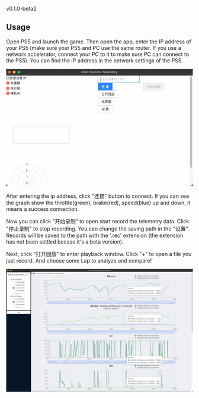 v0.1.0-beta2

## Usage

Open PS5 and launch the game. Then open the app, enter the IP address of your PS5 (make sure your PS5 and PC use the same router. If you use a network accelerator, connect your PC to it to make sure PC can connect to the PS5). You can find the IP address in the network settings of the PS5.

![Main Window](https://github.com/BluesJiang/gran-turismo-telemetry-app/blob/main/img/20221101112339.jpg)

After entering the ip address, click "连接" button to connect. If you can see the graph show the throttle(green), brake(red), speed(blue) up and down, it means a success connection.

Now you can click "开始录制" to open start record the telemetry data. Click "停止录制"  to stop recording. You can change the saving path in the "设置". Records will be saved to the path with the '.rec' extension (the extension has not been settled becase it's a beta version).


Next, click "打开回放" to enter playback window. Click "+" to open a file you just record. And choose some Lap to analyze and compare!

![Play BackWindow](https://github.com/BluesJiang/gran-turismo-telemetry-app/blob/main/img/20221101112437.jpg)